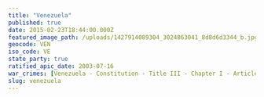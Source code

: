 ```yaml
---
title: "Venezuela"
published: true
date: 2015-02-23T18:44:00.000Z
featured_image_path: /uploads/1427914089304_3024863041_8d8d6d3344_b.jpg
geocode: VEN
iso_code: VE
state_party: true
ratified_apic_date: 2003-07-16
war_crimes: [Venezuela - Constitution - Title III - Chapter I - Article 29](https://iccdb.hrlc.net/data/doc/840/keyword/145/)
slug: venezuela
---
```

